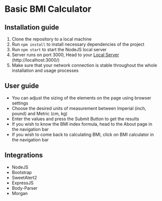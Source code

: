 # Basic BMI Calculator

## Installation guide

1. Clone the repository to a local machine
2. Run `npm install` to install necessary dependencies of the project
3. Run `npm start` to start the NodeJS local server
4. Server runs on port 3000, Head to your [Local Server](http://localhost:3000/) (http://localhost:3000/)
5. Make sure that your network connection is stable throughout the whole installation and usage processes

## User guide

- You can adjust the sizing of the elements on the page using browser settings
- Choose the desired units of measurement between Imperial (inch, pound) and Metric (cm, kg)
- Enter the values and press the Submit Button to get the results
- If you wish to know the BMI index formula, head to the About page in the navigation bar
- If you wish to come back to calculating BMI, click on BMI calculator in the navigation bar

## Integrations

- NodeJS
- Bootstrap
- SweetAlert2
- ExpressJS
- Body-Parser
- Morgan
